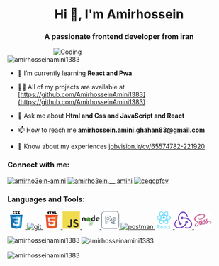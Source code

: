 <h1 align="center">Hi 👋, I'm Amirhossein</h1>
<h3 align="center">A passionate frontend developer from iran</h3>

<img align="right" alt="Coding" width="400px" src="https://mir-s3-cdn-cf.behance.net/project_modules/hd/06f21a161921919.63cd7887d0a70.gif">

<p align="left"> <img src="https://komarev.com/ghpvc/?username=amirhosseinamini1383&label=Profile%20views&color=0e75b6&style=flat" alt="amirhosseinamini1383" /> </p>

- 🌱 I’m currently learning **React and Pwa**

- 👨‍💻 All of my projects are available at [https://github.com/AmirhosseinAmini1383](https://github.com/AmirhosseinAmini1383)

- 💬 Ask me about **Html and Css and JavaScript and React**

- 📫 How to reach me **amirhossein.amini.ghahan83@gmail.com**

- 📄 Know about my experiences [jobvision.ir/cv/65574782-221920](jobvision.ir/cv/65574782-221920)

<h3 align="left">Connect with me:</h3>
<p align="left">
<a href="https://linkedin.com/in/amirho3ein-amini" target="blank"><img align="center" src="https://raw.githubusercontent.com/rahuldkjain/github-profile-readme-generator/master/src/images/icons/Social/linked-in-alt.svg" alt="amirho3ein-amini" height="30" width="40" /></a>
<a href="https://instagram.com/amirho3ein.__.amini" target="blank"><img align="center" src="https://raw.githubusercontent.com/rahuldkjain/github-profile-readme-generator/master/src/images/icons/Social/instagram.svg" alt="amirho3ein.__.amini" height="30" width="40" /></a>
<a href="https://discord.gg/ceqcpfcv" target="blank"><img align="center" src="https://raw.githubusercontent.com/rahuldkjain/github-profile-readme-generator/master/src/images/icons/Social/discord.svg" alt="ceqcpfcv" height="30" width="40" /></a>
</p>

<h3 align="left">Languages and Tools:</h3>
<p align="left"> <a href="https://www.w3schools.com/css/" target="_blank" rel="noreferrer"> <img src="https://raw.githubusercontent.com/devicons/devicon/master/icons/css3/css3-original-wordmark.svg" alt="css3" width="40" height="40"/> </a> <a href="https://git-scm.com/" target="_blank" rel="noreferrer"> <img src="https://www.vectorlogo.zone/logos/git-scm/git-scm-icon.svg" alt="git" width="40" height="40"/> </a> <a href="https://www.w3.org/html/" target="_blank" rel="noreferrer"> <img src="https://raw.githubusercontent.com/devicons/devicon/master/icons/html5/html5-original-wordmark.svg" alt="html5" width="40" height="40"/> </a> <a href="https://developer.mozilla.org/en-US/docs/Web/JavaScript" target="_blank" rel="noreferrer"> <img src="https://raw.githubusercontent.com/devicons/devicon/master/icons/javascript/javascript-original.svg" alt="javascript" width="40" height="40"/> </a> <a href="https://nodejs.org" target="_blank" rel="noreferrer"> <img src="https://raw.githubusercontent.com/devicons/devicon/master/icons/nodejs/nodejs-original-wordmark.svg" alt="nodejs" width="40" height="40"/> </a> <a href="https://www.photoshop.com/en" target="_blank" rel="noreferrer"> <img src="https://raw.githubusercontent.com/devicons/devicon/master/icons/photoshop/photoshop-line.svg" alt="photoshop" width="40" height="40"/> </a> <a href="https://postman.com" target="_blank" rel="noreferrer"> <img src="https://www.vectorlogo.zone/logos/getpostman/getpostman-icon.svg" alt="postman" width="40" height="40"/> </a> <a href="https://reactjs.org/" target="_blank" rel="noreferrer"> <img src="https://raw.githubusercontent.com/devicons/devicon/master/icons/react/react-original-wordmark.svg" alt="react" width="40" height="40"/> </a> <a href="https://redux.js.org" target="_blank" rel="noreferrer"> <img src="https://raw.githubusercontent.com/devicons/devicon/master/icons/redux/redux-original.svg" alt="redux" width="40" height="40"/> </a> <a href="https://sass-lang.com" target="_blank" rel="noreferrer"> <img src="https://raw.githubusercontent.com/devicons/devicon/master/icons/sass/sass-original.svg" alt="sass" width="40" height="40"/> </a> </p>

<p><img align="left" src="https://github-readme-stats.vercel.app/api/top-langs?username=amirhosseinamini1383&show_icons=true&locale=en&layout=compact" alt="amirhosseinamini1383" /></p>

<p>&nbsp;<img align="center" src="https://github-readme-stats.vercel.app/api?username=amirhosseinamini1383&show_icons=true&locale=en" alt="amirhosseinamini1383" /></p>

<p><img align="center" src="https://github-readme-streak-stats.herokuapp.com/?user=amirhosseinamini1383&" alt="amirhosseinamini1383" /></p>
